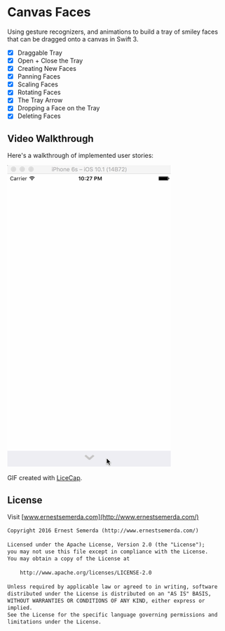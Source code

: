 # Canvas Faces

Using gesture recognizers, and animations to build a tray of smiley faces that can be dragged onto a canvas in Swift 3.

- [x] Draggable Tray
- [x] Open + Close the Tray
- [x] Creating New Faces
- [x] Panning Faces
- [x] Scaling Faces
- [x] Rotating Faces
- [x] The Tray Arrow
- [x] Dropping a Face on the Tray
- [x] Deleting Faces

## Video Walkthrough

Here's a walkthrough of implemented user stories:

<img src='canvas-faces-anim.gif' title='Video Walkthrough' width='' alt='Video Walkthrough' />

GIF created with [LiceCap](http://www.cockos.com/licecap/).

## License

Visit [www.ernestsemerda.com](http://www.ernestsemerda.com/)

    Copyright 2016 Ernest Semerda (http://www.ernestsemerda.com/)

    Licensed under the Apache License, Version 2.0 (the "License");
    you may not use this file except in compliance with the License.
    You may obtain a copy of the License at

        http://www.apache.org/licenses/LICENSE-2.0

    Unless required by applicable law or agreed to in writing, software
    distributed under the License is distributed on an "AS IS" BASIS,
    WITHOUT WARRANTIES OR CONDITIONS OF ANY KIND, either express or implied.
    See the License for the specific language governing permissions and
    limitations under the License.